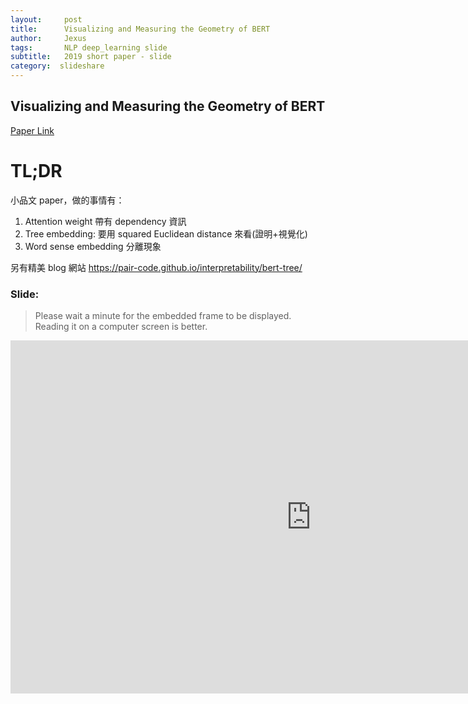 ```yaml
---
layout:     post
title:      Visualizing and Measuring the Geometry of BERT​
author:     Jexus
tags: 		NLP deep_learning slide
subtitle:   2019 short paper - slide
category:  slideshare
---
```


## Visualizing and Measuring the Geometry of BERT​

[Paper Link](https://arxiv.org/abs/1906.02715)

# TL;DR

小品文 paper，做的事情有：
1. Attention weight 帶有 dependency 資訊​
2. Tree embedding: 要用 squared Euclidean distance 來看​ (證明+視覺化)
3. Word sense embedding 分離現象​

另有精美 blog 網站 https://pair-code.github.io/interpretability/bert-tree/

### Slide:

> Please wait a minute for the embedded frame to be displayed. Reading it on a computer screen is better.


<iframe src="https://onedrive.live.com/embed?cid=255C96F3631B0025&amp;resid=255C96F3631B0025%21445&amp;authkey=AGDmJrFLvjZcFqo&amp;em=2&amp;wdAr=1.7777777777777777" width="962px" height="565px" frameborder="0">這是 <a target="_blank" href="https://office.com/webapps">Office</a> 提供的內嵌 <a target="_blank" href="https://office.com">Microsoft Office</a> 簡報。</iframe>